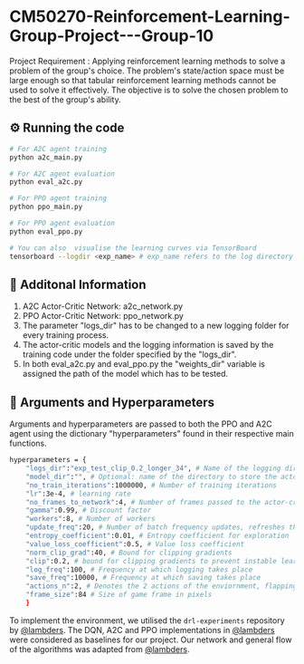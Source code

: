 # CM50270-Reinforcement-Learning-Group-Project---Group-10
Project Requirement : Applying reinforcement learning methods to solve a problem of the group's choice. The problem's state/action space must be large enough so that tabular reinforcement learning methods cannot be used to solve it effectively. The objective is to solve the chosen problem to the best of the group's ability.


## ⚙️ Running the code

```sh
# For A2C agent training
python a2c_main.py

# For A2C agent evaluation
python eval_a2c.py

# For PPO agent training
python ppo_main.py

# For PPO agent evaluation
python eval_ppo.py

# You can also  visualise the learning curves via TensorBoard
tensorboard --logdir <exp_name> # exp_name refers to the log directory
```


## 📌 Additonal Information

1. A2C Actor-Critic Network: a2c_network.py
2. PPO Actor-Critic Network: ppo_network.py
3. The parameter "logs_dir" has to be changed to a new logging folder for every training process.
4. The actor-critic models and the logging information is saved by the training code under the folder specified by the "logs_dir".
5. In both eval_a2c.py and eval_ppo.py the "weights_dir" variable is assigned the path of the model which has to be tested.

## 📖 Arguments and Hyperparameters
Arguments and hyperparameters are passed to both the PPO and A2C agent using the dictionary "hyperparameters" found in their respective main functions.
``` sh
hyperparameters = {
    "logs_dir":"exp_test_clip_0.2_longer_34", # Name of the logging directory
    "model_dir":"", # Optional: name of the directory to store the actor-critic models seprately from the logging directory
    "no_train_iterations":1000000, # Number of training iterations
    "lr":3e-4, # learning rate
    "no_frames_to_network":4, # Number of frames passed to the actor-critic network
    "gamma":0.99, # Discount factor
    "workers":8, # Number of workers
    "update_freq":20, # Number of batch frequency updates, refreshes the buffer after every x actions
    "entropy_coefficient":0.01, # Entropy coefficient for exploration
    "value_loss_coefficient":0.5, # Value loss coefficient 
    "norm_clip_grad":40, # Bound for clipping gradients
    "clip":0.2, # bound for clipping gradients to prevent instable learning in case of PPO
    "log_freq":100, # Frequency at which logging takes place
    "save_freq":10000, # Frequency at which saving takes place
    "actions_n":2, # Denotes the 2 actions of the enviornment, flapping the bird's wing or no action
    "frame_size":84 # Size of game frame in pixels
    }
```
To implement the environment, we utilised the `drl-experiments` repository by [@lambders](https://github.com/lambders/drl-experiments). The DQN, A2C and PPO implementations in [@lambders](https://github.com/lambders/drl-experiments) were considered as baselines for our project. Our network and general flow of the algorithms was adapted from [@lambders](https://github.com/lambders/drl-experiments).
